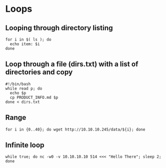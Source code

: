 # Loops

## Looping through directory listing

    for i in $( ls ); do
	  echo item: $i
    done


## Loop through a file (dirs.txt) with a list of directories and copy

    #!/bin/bash
    while read p; do
      echo $p
      cp PRODUCT_INFO.md $p
    done < dirs.txt

## Range

    for i in {0..40}; do wget http://10.10.10.245/data/${i}; done

## Infinite loop

    while true; do nc -w0 -v 10.10.10.10 514 <<< "Hello There"; sleep 2; done
